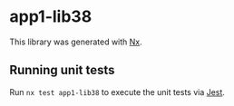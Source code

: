 # app1-lib38

This library was generated with [Nx](https://nx.dev).

## Running unit tests

Run `nx test app1-lib38` to execute the unit tests via [Jest](https://jestjs.io).
